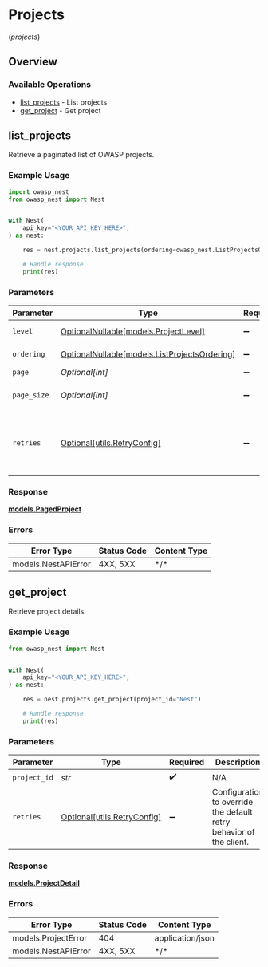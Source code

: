 # Projects
(*projects*)

## Overview

### Available Operations

* [list_projects](#list_projects) - List projects
* [get_project](#get_project) - Get project

## list_projects

Retrieve a paginated list of OWASP projects.

### Example Usage

<!-- UsageSnippet language="python" operationID="list_projects" method="get" path="/api/v0/projects/" -->
```python
import owasp_nest
from owasp_nest import Nest


with Nest(
    api_key="<YOUR_API_KEY_HERE>",
) as nest:

    res = nest.projects.list_projects(ordering=owasp_nest.ListProjectsOrdering.MINUS_CREATED_AT, page=1, page_size=100)

    # Handle response
    print(res)

```

### Parameters

| Parameter                                                                             | Type                                                                                  | Required                                                                              | Description                                                                           | Example                                                                               |
| ------------------------------------------------------------------------------------- | ------------------------------------------------------------------------------------- | ------------------------------------------------------------------------------------- | ------------------------------------------------------------------------------------- | ------------------------------------------------------------------------------------- |
| `level`                                                                               | [OptionalNullable[models.ProjectLevel]](../../models/projectlevel.md)                 | :heavy_minus_sign:                                                                    | Level of the project                                                                  |                                                                                       |
| `ordering`                                                                            | [OptionalNullable[models.ListProjectsOrdering]](../../models/listprojectsordering.md) | :heavy_minus_sign:                                                                    | Ordering field                                                                        | -created_at                                                                           |
| `page`                                                                                | *Optional[int]*                                                                       | :heavy_minus_sign:                                                                    | Page number                                                                           |                                                                                       |
| `page_size`                                                                           | *Optional[int]*                                                                       | :heavy_minus_sign:                                                                    | Number of items per page                                                              |                                                                                       |
| `retries`                                                                             | [Optional[utils.RetryConfig]](../../models/utils/retryconfig.md)                      | :heavy_minus_sign:                                                                    | Configuration to override the default retry behavior of the client.                   |                                                                                       |

### Response

**[models.PagedProject](../../models/pagedproject.md)**

### Errors

| Error Type          | Status Code         | Content Type        |
| ------------------- | ------------------- | ------------------- |
| models.NestAPIError | 4XX, 5XX            | \*/\*               |

## get_project

Retrieve project details.

### Example Usage

<!-- UsageSnippet language="python" operationID="get_project" method="get" path="/api/v0/projects/{project_id}" -->
```python
from owasp_nest import Nest


with Nest(
    api_key="<YOUR_API_KEY_HERE>",
) as nest:

    res = nest.projects.get_project(project_id="Nest")

    # Handle response
    print(res)

```

### Parameters

| Parameter                                                           | Type                                                                | Required                                                            | Description                                                         | Example                                                             |
| ------------------------------------------------------------------- | ------------------------------------------------------------------- | ------------------------------------------------------------------- | ------------------------------------------------------------------- | ------------------------------------------------------------------- |
| `project_id`                                                        | *str*                                                               | :heavy_check_mark:                                                  | N/A                                                                 | Nest                                                                |
| `retries`                                                           | [Optional[utils.RetryConfig]](../../models/utils/retryconfig.md)    | :heavy_minus_sign:                                                  | Configuration to override the default retry behavior of the client. |                                                                     |

### Response

**[models.ProjectDetail](../../models/projectdetail.md)**

### Errors

| Error Type          | Status Code         | Content Type        |
| ------------------- | ------------------- | ------------------- |
| models.ProjectError | 404                 | application/json    |
| models.NestAPIError | 4XX, 5XX            | \*/\*               |